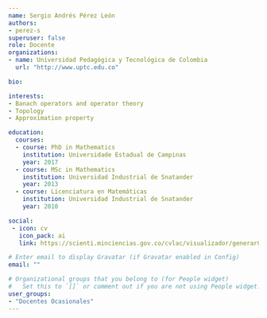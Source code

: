 ```yaml
---
name: Sergio Andrés Pérez León
authors:
- perez-s
superuser: false
role: Docente
organizations:
- name: Universidad Pedagógica y Tecnológica de Colombia
  url: "http://www.uptc.edu.co"

bio: 

interests:
- Banach operators and operator theory
- Topology 
- Approximation property

education:
  courses:
  - course: PhD in Mathematics
    institution: Universidade Estadual de Campinas
    year: 2017
  - course: MSc in Mathematics
    institution: Universidad Industrial de Snatander
    year: 2013
  - course: Licenciatura en Matemáticas
    institution: Universidad Industrial de Snatander
    year: 2010

social:
 - icon: cv
   icon_pack: ai
   link: https://scienti.minciencias.gov.co/cvlac/visualizador/generarCurriculoCv.do?cod_rh=0001462960

# Enter email to display Gravatar (if Gravatar enabled in Config)
email: ""

# Organizational groups that you belong to (for People widget)
#   Set this to `[]` or comment out if you are not using People widget.
user_groups:
- "Docentes Ocasionales"
---
```



